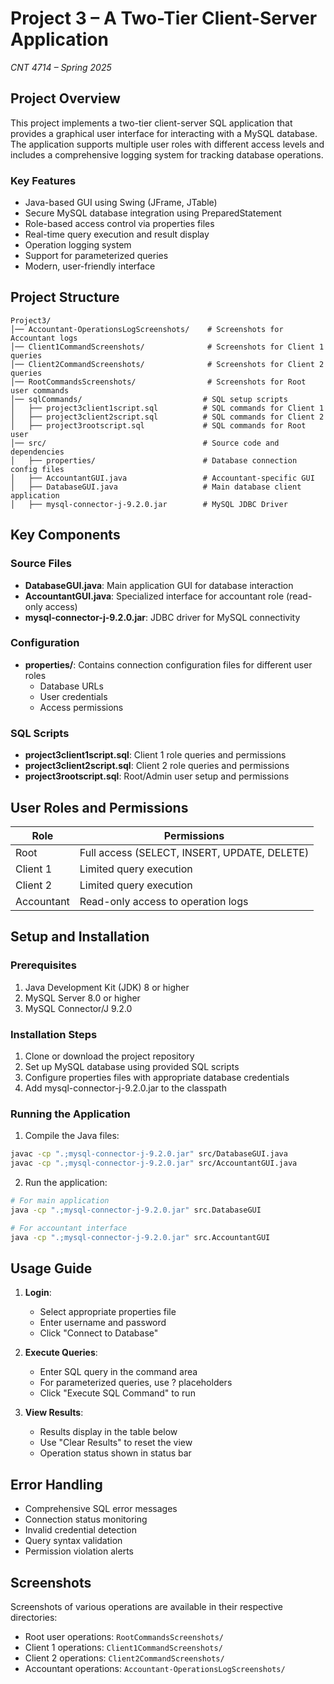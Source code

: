 # Project 3 – A Two-Tier Client-Server Application
*CNT 4714 – Spring 2025*

## Project Overview
This project implements a two-tier client-server SQL application that provides a graphical user interface for interacting with a MySQL database. The application supports multiple user roles with different access levels and includes a comprehensive logging system for tracking database operations.

### Key Features
- Java-based GUI using Swing (JFrame, JTable)
- Secure MySQL database integration using PreparedStatement
- Role-based access control via properties files
- Real-time query execution and result display
- Operation logging system
- Support for parameterized queries
- Modern, user-friendly interface

## Project Structure
```
Project3/
│── Accountant-OperationsLogScreenshots/    # Screenshots for Accountant logs
│── Client1CommandScreenshots/              # Screenshots for Client 1 queries
│── Client2CommandScreenshots/              # Screenshots for Client 2 queries
│── RootCommandsScreenshots/                # Screenshots for Root user commands
│── sqlCommands/                           # SQL setup scripts
│   ├── project3client1script.sql          # SQL commands for Client 1
│   ├── project3client2script.sql          # SQL commands for Client 2
│   ├── project3rootscript.sql             # SQL commands for Root user
│── src/                                   # Source code and dependencies
│   ├── properties/                        # Database connection config files
│   ├── AccountantGUI.java                 # Accountant-specific GUI
│   ├── DatabaseGUI.java                   # Main database client application
│   ├── mysql-connector-j-9.2.0.jar        # MySQL JDBC Driver
```

## Key Components

### Source Files
- **DatabaseGUI.java**: Main application GUI for database interaction
- **AccountantGUI.java**: Specialized interface for accountant role (read-only access)
- **mysql-connector-j-9.2.0.jar**: JDBC driver for MySQL connectivity

### Configuration
- **properties/**: Contains connection configuration files for different user roles
  - Database URLs
  - User credentials
  - Access permissions

### SQL Scripts
- **project3client1script.sql**: Client 1 role queries and permissions
- **project3client2script.sql**: Client 2 role queries and permissions
- **project3rootscript.sql**: Root/Admin user setup and permissions

## User Roles and Permissions

| Role      | Permissions                               |
|-----------|------------------------------------------|
| Root      | Full access (SELECT, INSERT, UPDATE, DELETE) |
| Client 1  | Limited query execution                   |
| Client 2  | Limited query execution                   |
| Accountant| Read-only access to operation logs        |

## Setup and Installation

### Prerequisites
1. Java Development Kit (JDK) 8 or higher
2. MySQL Server 8.0 or higher
3. MySQL Connector/J 9.2.0

### Installation Steps
1. Clone or download the project repository
2. Set up MySQL database using provided SQL scripts
3. Configure properties files with appropriate database credentials
4. Add mysql-connector-j-9.2.0.jar to the classpath

### Running the Application
1. Compile the Java files:
```bash
javac -cp ".;mysql-connector-j-9.2.0.jar" src/DatabaseGUI.java
javac -cp ".;mysql-connector-j-9.2.0.jar" src/AccountantGUI.java
```

2. Run the application:
```bash
# For main application
java -cp ".;mysql-connector-j-9.2.0.jar" src.DatabaseGUI

# For accountant interface
java -cp ".;mysql-connector-j-9.2.0.jar" src.AccountantGUI
```

## Usage Guide

1. **Login**:
   - Select appropriate properties file
   - Enter username and password
   - Click "Connect to Database"

2. **Execute Queries**:
   - Enter SQL query in the command area
   - For parameterized queries, use ? placeholders
   - Click "Execute SQL Command" to run

3. **View Results**:
   - Results display in the table below
   - Use "Clear Results" to reset the view
   - Operation status shown in status bar

## Error Handling

- Comprehensive SQL error messages
- Connection status monitoring
- Invalid credential detection
- Query syntax validation
- Permission violation alerts

## Screenshots
Screenshots of various operations are available in their respective directories:
- Root user operations: `RootCommandsScreenshots/`
- Client 1 operations: `Client1CommandScreenshots/`
- Client 2 operations: `Client2CommandScreenshots/`
- Accountant operations: `Accountant-OperationsLogScreenshots/`
